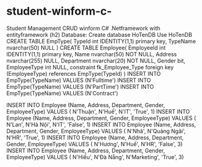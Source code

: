 # student-winform-c-
Student Management CRUD winform C# .Netframework with entityframework (h2) 
Database: 
Create database HoTenDB
Use HoTenDB
CREATE TABLE EmpType(
	TypeId int IDENTITY(1,1) primary key,
	TypeName nvarchar(50) NULL
	)
CREATE TABLE Employee(
	EmployeeId int IDENTITY(1,1) primary key,
	Name nvarchar(50) NOT NULL,
	Address nvarchar(255) NULL,
	Department nvarchar(20) NOT NULL,
	Gender bit,
	EmployeeType int NULL,
	constraint fk_Employee_Type foreign key (EmployeeType) references EmpType(TypeId)
	)
INSERT INTO EmpType(TypeName) VALUES (N'Fulltime')
INSERT INTO EmpType(TypeName) VALUES (N'PartTime')
INSERT INTO EmpType(TypeName) VALUES (N'Contract')

INSERT INTO Employee (Name, Address, Department, Gender, EmployeeType) VALUES ( N'Thuận', N'Huế', N'IT', 'True', 1)
INSERT INTO Employee (Name, Address, Department, Gender, EmployeeType) VALUES ( N'Lan', N'Hà Nội', N'IT', 'False', 1)
INSERT INTO Employee (Name, Address, Department, Gender, EmployeeType) VALUES ( N'Nhã', N'Quảng Ngãi', N'HR', 'True', 1)
INSERT INTO Employee (Name, Address, Department, Gender, EmployeeType) VALUES ( N'Hương', N'Huế', N'HR', 'False', 3)
INSERT INTO Employee (Name, Address, Department, Gender, EmployeeType) VALUES ( N'Hiếu', N'Đà Nẵng', N'Marketing', 'True', 3)


